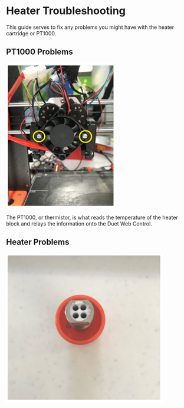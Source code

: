 # Heater Troubleshooting

This guide serves to fix any problems you might have with the heater cartridge or PT1000.

## PT1000 Problems

![](../.gitbook/assets/image%20%2810%29.png)

The PT1000, or thermistor, is what reads the temperature of the heater block and relays the information onto the Duet Web Control.   


## Heater Problems

![](../.gitbook/assets/image%20%2819%29.png)




